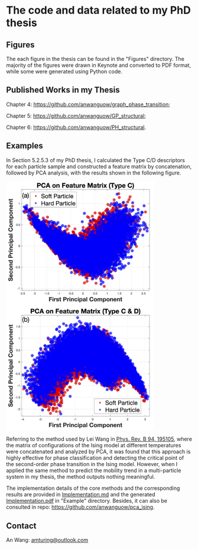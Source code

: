 The code and data related to my PhD thesis
==============

Figures
-----------------
The each figure in the thesis can be found in the "Figures" directory. The majority of the figures were drawn in Keynote and converted to PDF format, while some were generated using Python code.

Published Works in my Thesis
-----------------
Chapter 4: https://github.com/anwanguow/graph_phase_transition;

Chapter 5: https://github.com/anwanguow/GP_structural;

Chapter 6: https://github.com/anwanguow/PH_structural.

Examples 
-----------------
In Section 5.2.5.3 of my PhD thesis, I calculated the Type C/D descriptors for each particle sample and constructed a feature matrix by concatenation, followed by PCA analysis, with the results shown in the following figure.

<img src="Figures/Chapter_5_PRE_Network/FIG_7.png" alt="fig1" width="400">

Referring to the method used by Lei Wang in [Phys. Rev. B 94, 195105](https://journals.aps.org/prb/abstract/10.1103/PhysRevB.94.195105), where the matrix of configurations of the Ising model at different temperatures were concatenated and analyzed by PCA, it was found that this approach is highly effective for phase classification and detecting the critical point of the second-order phase transition in the Ising model. However, when I applied the same method to predict the mobility trend in a multi-particle system in my thesis, the method outputs nothing meaningful.

The implementation details of the core methods and the corresponding results are provided in [Implementation.md](Examples/Implementation.md) and the generated [Implementation.pdf](Examples/Implementation.pdf) in "Example" directory. Besides, it can also be consulted in repo: https://github.com/anwanguow/pca_ising.

Contact
-----------------
An Wang: amturing@outlook.com 
